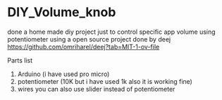 # DIY_Volume_knob
done a home made diy project just to control  specific app volume using potentiometer using a open source project done by deej https://github.com/omriharel/deej?tab=MIT-1-ov-file



Parts list
1. Arduino (i have used pro micro)
2. potentiometer (10K but i have used 1k also it is working fine)
3. wires
you can also use slider instead of potentiometer
